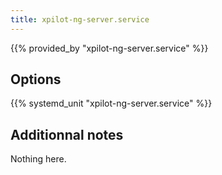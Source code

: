 ```yaml
---
title: xpilot-ng-server.service
---
```


{{% provided_by "xpilot-ng-server.service" %}}

## Options

{{% systemd_unit "xpilot-ng-server.service" %}}

## Additionnal notes

Nothing here.